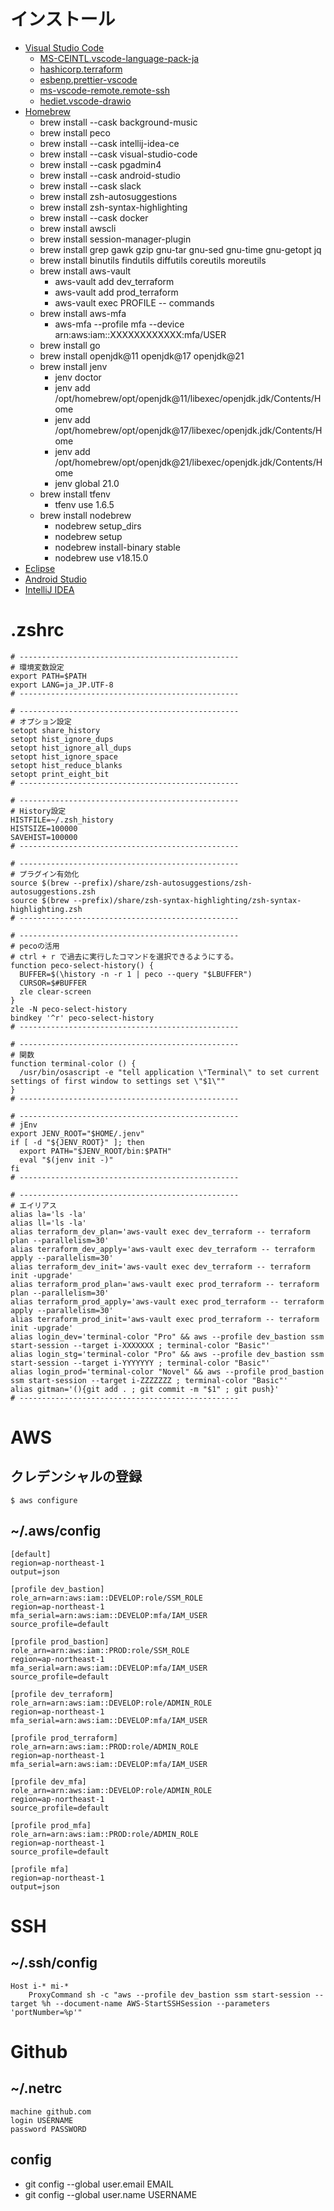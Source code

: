 # インストール
- [Visual Studio Code](https://code.visualstudio.com/)
  - [MS-CEINTL.vscode-language-pack-ja](https://marketplace.visualstudio.com/items?itemName=MS-CEINTL.vscode-language-pack-ja)
  - [hashicorp.terraform](https://marketplace.visualstudio.com/items?itemName=HashiCorp.terraform)
  - [esbenp.prettier-vscode](https://marketplace.visualstudio.com/items?itemName=esbenp.prettier-vscode)
  - [ms-vscode-remote.remote-ssh](https://marketplace.visualstudio.com/items?itemName=ms-vscode-remote.remote-ssh)
  - [hediet.vscode-drawio](https://marketplace.visualstudio.com/items?itemName=hediet.vscode-drawio)
- [Homebrew](https://brew.sh/index_ja)
  - brew install --cask background-music
  - brew install peco
  - brew install --cask intellij-idea-ce
  - brew install --cask visual-studio-code
  - brew install --cask pgadmin4
  - brew install --cask android-studio
  - brew install --cask slack
  - brew install zsh-autosuggestions
  - brew install zsh-syntax-highlighting
  - brew install --cask docker
  - brew install awscli
  - brew install session-manager-plugin
  - brew install grep gawk gzip gnu-tar gnu-sed gnu-time gnu-getopt jq
  - brew install binutils findutils diffutils coreutils moreutils
  - brew install aws-vault
    - aws-vault add dev_terraform
    - aws-vault add prod_terraform
    - aws-vault exec PROFILE -- commands
  - brew install aws-mfa
    - aws-mfa --profile mfa --device arn:aws:iam::XXXXXXXXXXXX:mfa/USER
  - brew install go
  - brew install openjdk@11 openjdk@17 openjdk@21
  - brew install jenv
    - jenv doctor
    - jenv add /opt/homebrew/opt/openjdk@11/libexec/openjdk.jdk/Contents/Home
    - jenv add /opt/homebrew/opt/openjdk@17/libexec/openjdk.jdk/Contents/Home
    - jenv add /opt/homebrew/opt/openjdk@21/libexec/openjdk.jdk/Contents/Home
    - jenv global 21.0
  - brew install tfenv
    - tfenv use 1.6.5
  - brew install nodebrew
    - nodebrew setup_dirs
    - nodebrew setup
    - nodebrew install-binary stable
    - nodebrew use v18.15.0
- [Eclipse](https://mergedoc.osdn.jp/)
- [Android Studio](https://developer.android.com/studio?hl=ja)
- [IntelliJ IDEA](https://www.jetbrains.com/idea/download/)

# .zshrc

```
# -------------------------------------------------
# 環境変数設定
export PATH=$PATH
export LANG=ja_JP.UTF-8
# -------------------------------------------------

# -------------------------------------------------
# オプション設定
setopt share_history
setopt hist_ignore_dups
setopt hist_ignore_all_dups
setopt hist_ignore_space
setopt hist_reduce_blanks
setopt print_eight_bit
# -------------------------------------------------

# -------------------------------------------------
# History設定
HISTFILE=~/.zsh_history
HISTSIZE=100000
SAVEHIST=100000
# -------------------------------------------------

# -------------------------------------------------
# プラグイン有効化
source $(brew --prefix)/share/zsh-autosuggestions/zsh-autosuggestions.zsh
source $(brew --prefix)/share/zsh-syntax-highlighting/zsh-syntax-highlighting.zsh
# -------------------------------------------------

# -------------------------------------------------
# pecoの活用
# ctrl + r で過去に実行したコマンドを選択できるようにする。
function peco-select-history() {
  BUFFER=$(\history -n -r 1 | peco --query "$LBUFFER")
  CURSOR=$#BUFFER
  zle clear-screen
}
zle -N peco-select-history
bindkey '^r' peco-select-history
# -------------------------------------------------

# -------------------------------------------------
# 関数
function terminal-color () {
  /usr/bin/osascript -e "tell application \"Terminal\" to set current settings of first window to settings set \"$1\""
}
# -------------------------------------------------

# -------------------------------------------------
# jEnv
export JENV_ROOT="$HOME/.jenv"
if [ -d "${JENV_ROOT}" ]; then
  export PATH="$JENV_ROOT/bin:$PATH"
  eval "$(jenv init -)"
fi
# -------------------------------------------------

# -------------------------------------------------
# エイリアス
alias la='ls -la'
alias ll='ls -la'
alias terraform_dev_plan='aws-vault exec dev_terraform -- terraform plan --parallelism=30'
alias terraform_dev_apply='aws-vault exec dev_terraform -- terraform apply --parallelism=30'
alias terraform_dev_init='aws-vault exec dev_terraform -- terraform init -upgrade'
alias terraform_prod_plan='aws-vault exec prod_terraform -- terraform plan --parallelism=30'
alias terraform_prod_apply='aws-vault exec prod_terraform -- terraform apply --parallelism=30'
alias terraform_prod_init='aws-vault exec prod_terraform -- terraform init -upgrade'
alias login_dev='terminal-color "Pro" && aws --profile dev_bastion ssm start-session --target i-XXXXXXX ; terminal-color "Basic"'
alias login_stg='terminal-color "Pro" && aws --profile dev_bastion ssm start-session --target i-YYYYYYY ; terminal-color "Basic"'
alias login_prod='terminal-color "Novel" && aws --profile prod_bastion ssm start-session --target i-ZZZZZZZ ; terminal-color "Basic"'
alias gitman='(){git add . ; git commit -m "$1" ; git push}'
# -------------------------------------------------
```
# AWS
## クレデンシャルの登録

```
$ aws configure
```
## ~/.aws/config

```
[default]
region=ap-northeast-1
output=json

[profile dev_bastion]
role_arn=arn:aws:iam::DEVELOP:role/SSM_ROLE
region=ap-northeast-1
mfa_serial=arn:aws:iam::DEVELOP:mfa/IAM_USER
source_profile=default

[profile prod_bastion]
role_arn=arn:aws:iam::PROD:role/SSM_ROLE
region=ap-northeast-1
mfa_serial=arn:aws:iam::DEVELOP:mfa/IAM_USER
source_profile=default

[profile dev_terraform]
role_arn=arn:aws:iam::DEVELOP:role/ADMIN_ROLE
region=ap-northeast-1
mfa_serial=arn:aws:iam::DEVELOP:mfa/IAM_USER

[profile prod_terraform]
role_arn=arn:aws:iam::PROD:role/ADMIN_ROLE
region=ap-northeast-1
mfa_serial=arn:aws:iam::DEVELOP:mfa/IAM_USER

[profile dev_mfa]
role_arn=arn:aws:iam::DEVELOP:role/ADMIN_ROLE
region=ap-northeast-1
source_profile=default

[profile prod_mfa]
role_arn=arn:aws:iam::PROD:role/ADMIN_ROLE
region=ap-northeast-1
source_profile=default

[profile mfa]
region=ap-northeast-1
output=json
```

# SSH
## ~/.ssh/config

```
Host i-* mi-*
    ProxyCommand sh -c "aws --profile dev_bastion ssm start-session --target %h --document-name AWS-StartSSHSession --parameters 'portNumber=%p'"
```

# Github
## ~/.netrc 

```
machine github.com
login USERNAME
password PASSWORD
```
## config
 - git config --global user.email EMAIL
 - git config --global user.name USERNAME 
